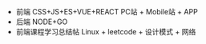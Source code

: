 - 前端
  CSS+JS+ES+VUE+REACT PC站 + Mobile站 + APP
- 后端
  NODE+GO
- 前端课程学习总结帖
  Linux + leetcode + 设计模式 + 网络
